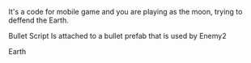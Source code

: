 ﻿It's a code for mobile game and you are playing as the moon, trying to deffend the Earth. 
 
Bullet Script 
Is attached to a bullet prefab that is used by Enemy2

Earth 

